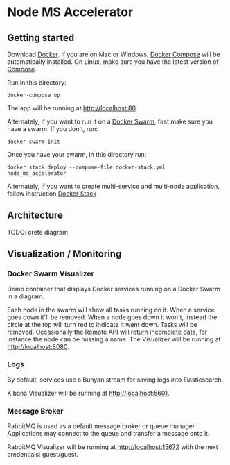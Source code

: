 # Node MS Accelerator

## Getting started

Download [Docker](https://www.docker.com/products/overview). If you are on Mac or Windows, [Docker Compose](https://docs.docker.com/compose) will be automatically installed. On Linux, make sure you have the latest version of [Compose](https://docs.docker.com/compose/install/).

Run in this directory:
```
docker-compose up
```
The app will be running at [http://localhost:80](http://localhost:80).

Alternately, if you want to run it on a [Docker Swarm](https://docs.docker.com/engine/swarm/), first make sure you have a swarm. If you don't, run:
```
docker swarm init
```
Once you have your swarm, in this directory run:
```
docker stack deploy --compose-file docker-stack.yml node_mc_accelerator
```

Alternately, if you want to create multi-service and multi-node application, follow instruction [Docker Stack](https://docs.docker.com/get-started/part5/)

## Architecture

TODO: crete diagram


## Visualization / Monitoring

### Docker Swarm Visualizer

Demo container that displays Docker services running on a Docker Swarm in a diagram.

Each node in the swarm will show all tasks running on it. When a service goes down it'll be removed. When a node goes down it won't, instead the circle at the top will turn red to indicate it went down. Tasks will be removed.
Occasionally the Remote API will return incomplete data, for instance the node can be missing a name.
The Visualizer will be running at [http://localhost:8080](http://localhost:8080).

### Logs

By default, services use a Bunyan stream for saving logs into Elasticsearch.

Kibana Visualizer will be running at [http://localhost:5601](http://localhost:5601).

### Message Broker

RabbitMQ is used as a default message broker or queue manager.
Applications may connect to the queue and transfer a message onto it.

RabbitMQ Visualizer will be running at [http://localhost:15672](http://localhost:15672) with the next credentials: guest/guest.
